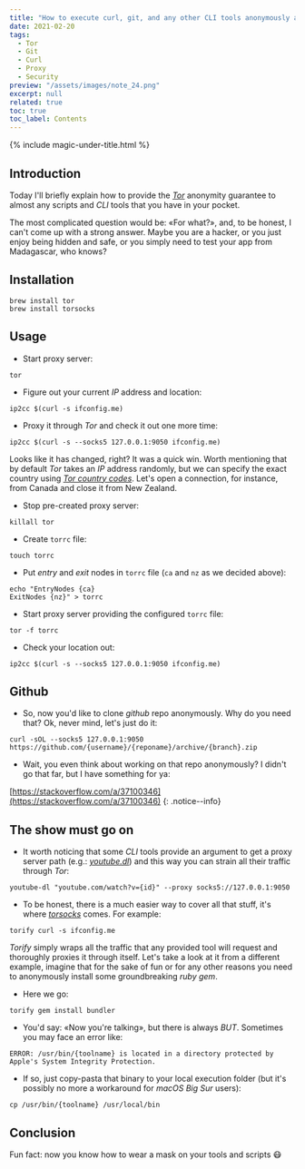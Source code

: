 ```yaml
---
title: "How to execute curl, git, and any other CLI tools anonymously and mock the location"
date: 2021-02-20
tags:
  - Tor
  - Git
  - Curl
  - Proxy
  - Security
preview: "/assets/images/note_24.png"
excerpt: null
related: true
toc: true
toc_label: Contents
---
```


{% include magic-under-title.html %}

## Introduction

Today I'll briefly explain how to provide the [*Tor*](https://www.torproject.org) anonymity guarantee to almost any scripts and *CLI* tools that you have in your pocket.

The most complicated question would be: «For what?», and, to be honest, I can't come up with a strong answer. Maybe you are a hacker, or you just enjoy being hidden and safe, or you simply need to test your app from Madagascar, who knows?

## Installation

```shell
brew install tor
brew install torsocks
```

## Usage

- Start proxy server:

```shell
tor
```

- Figure out your current *IP* address and location:

```shell
ip2cc $(curl -s ifconfig.me)
```

- Proxy it through *Tor* and check it out one more time:

```shell
ip2cc $(curl -s --socks5 127.0.0.1:9050 ifconfig.me)
```

Looks like it has changed, right? It was a quick win. Worth mentioning that by default *Tor* takes an *IP* address randomly, but we can specify the exact country using [*Tor country codes*](https://web.archive.org/web/20180328074444/http://www.b3rn3d.com/blog/2014/03/05/tor-country-codes/). Let's open a connection, for instance, from Canada and close it from New Zealand.

- Stop pre-created proxy server:

```shell
killall tor
```

- Create `torrc` file:

```shell
touch torrc
```

- Put *entry* and *exit* nodes in `torrc` file (`ca` and `nz` as we decided above):

```shell
echo "EntryNodes {ca}
ExitNodes {nz}" > torrc
```

- Start proxy server providing the configured `torrc` file:

```shell
tor -f torrc
```

- Check your location out:

```shell
ip2cc $(curl -s --socks5 127.0.0.1:9050 ifconfig.me)
```

## Github

- So, now you'd like to clone *github* repo anonymously. Why do you need that? Ok, never mind, let's just do it:

```shell
curl -sOL --socks5 127.0.0.1:9050 https://github.com/{username}/{reponame}/archive/{branch}.zip
```

- Wait, you even think about working on that repo anonymously? I didn't go that far, but I have something for ya:

[https://stackoverflow.com/a/37100346](https://stackoverflow.com/a/37100346)
{: .notice--info}


## The show must go on

- It worth noticing that some *CLI* tools provide an argument to get a proxy server path (e.g.: [*youtube.dl*](https://ytdl-org.github.io/youtube-dl/index.html)) and this way you can strain all their traffic through *Tor*:

```shell
youtube-dl "youtube.com/watch?v={id}" --proxy socks5://127.0.0.1:9050
```

- To be honest, there is a much easier way to cover all that stuff, it's where [*torsocks*](https://gitweb.torproject.org/torsocks.git) comes. For example:

```shell
torify curl -s ifconfig.me
```

*Torify* simply wraps all the traffic that any provided tool will request and thoroughly proxies it through itself. Let's take a look at it from a different example, imagine that for the sake of fun or for any other reasons you need to anonymously install some groundbreaking *ruby gem*.

- Here we go:

```shell
torify gem install bundler
```

- You'd say: «Now you're talking», but there is always *BUT*. Sometimes you may face an error like:

```text
ERROR: /usr/bin/{toolname} is located in a directory protected by Apple's System Integrity Protection.
```

- If so, just copy-pasta that binary to your local execution folder (but it's possibly no more a workaround for *macOS Big Sur* users):

```shell
cp /usr/bin/{toolname} /usr/local/bin
```

## Conclusion

Fun fact: now you know how to wear a mask on your tools and scripts 😷
